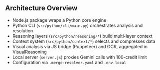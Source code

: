 ## Architecture Overview

- Node.js package wraps a Python core engine
- Python CLI (`src/python/cli/main.py`) orchestrates analysis and resolution
- Reasoning layers (`src/python/reasoning/*`) build multi-layer context
- Context system (`src/python/context/*`) selects and compresses data
- Visual analysis via JS bridge (Puppeteer) and OCR, aggregated in VisualReasoning
- Local server (`server.js`) proxies Gemini calls with 100-credit limit
- Configuration via `.merge-resolver.yaml` and `.env.local`
